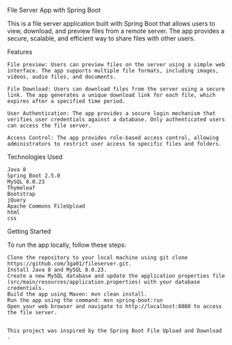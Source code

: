 File Server App with Spring Boot

This is a file server application built with Spring Boot that allows users to view, download, and preview files from a remote server. The app provides a secure, scalable, and efficient way to share files with other users.

Features

    File preview: Users can preview files on the server using a simple web interface. The app supports multiple file formats, including images, videos, audio files, and documents.

    File Download: Users can download files from the server using a secure link. The app generates a unique download link for each file, which expires after a specified time period.

    User Authentication: The app provides a secure login mechanism that verifies user credentials against a database. Only authenticated users can access the file server.

    Access Control: The app provides role-based access control, allowing administrators to restrict user access to specific files and folders.

Technologies Used

    Java 8
    Spring Boot 2.5.0
    MySQL 8.0.23
    Thymeleaf
    Bootstrap
    jQuery
    Apache Commons FileUpload
	html
	css

Getting Started

To run the app locally, follow these steps:

    Clone the repository to your local machine using git clone https://github.com/3ga01/fileserver.git.
    Install Java 8 and MySQL 8.0.23.
    Create a new MySQL database and update the application properties file (src/main/resources/application.properties) with your database credentials.
    Build the app using Maven: mvn clean install.
    Run the app using the command: mvn spring-boot:run
    Open your web browser and navigate to http://localhost:8080 to access the file server.


    This project was inspired by the Spring Boot File Upload and Download .
